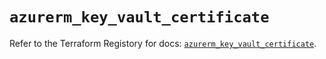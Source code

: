 # `azurerm_key_vault_certificate`

Refer to the Terraform Registory for docs: [`azurerm_key_vault_certificate`](https://www.terraform.io/docs/providers/azurerm/r/key_vault_certificate).
